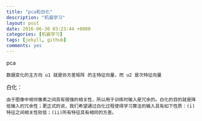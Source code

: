 ```yaml
---
title: "pca和白化"
description: "机器学习"
layout: post
date: 2016-06-30 03:23:44 +0800
categories: [机器学习]
tags: [jekyll, github]
comments: yes
---
```

pca
	
	数据变化的主方向 u1 就是协方差矩阵 的主特征向量，而 u2 是次特征向量

白化：
	
	由于图像中相邻像素之间具有很强的相关性，所以用于训练时输入是冗余的。白化的目的就是降低输入的冗余性；更正式的说，我们希望通过白化过程使得学习算法的输入具有如下性质：(i)特征之间相关性较低；(ii)所有特征具有相同的方差。
